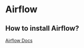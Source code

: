 # Airflow


## How to install Airflow?

[Airflow Docs](https://airflow.apache.org/docs/apache-airflow/stable/howto/docker-compose/index.html)